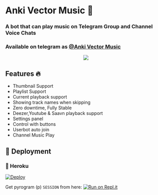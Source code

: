 <h1 align="centre">Anki Vector Music 🎵</h1>

### A bot that can play music on Telegram Group and Channel Voice Chats
### Available on telegram as [@Anki Vector Music](https://t.me/TheAnkiVectorMusicBot)

<p align="center">
  <img src="https://telegra.ph/file/089b8a843b40ac1de569f.jpg">
</p>

<h2> Features 🔥 </h2>

- Thumbnail Support
- Playlist Support
- Current playback support
- Showing track names when skipping
- Zero downtime, Fully Stable
- Deezer,Youtube & Saavn playback support
- Settings panel
- Control with buttons
- Userbot auto join
- Channel Music Play

## 🚀 Deployment

### 💜 Heroku

[![Deploy](https://www.herokucdn.com/deploy/button.svg)](https://heroku.com/deploy?template=https://github.com/Damantha126/Anki-Vector-Music)

Get pyrogram (p)  `SESSION` from here:
[![Run on Repl.it](https://repl.it/badge/github/SpEcHiDe/GenerateStringSession)](https://replit.com/@Damantha126/AnkiVectorMusic)

